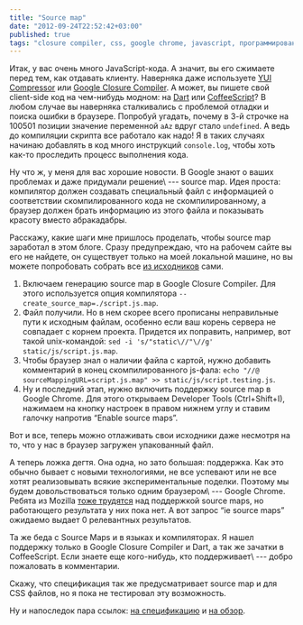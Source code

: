 ```yaml
---
title: "Source map"
date: "2012-09-24T22:52:42+03:00"
published: true
tags: "closure compiler, css, google chrome, javascript, программирование"
---
```


Итак, у вас очень много JavaScript-кода. А значит, вы его сжимаете перед тем, как отдавать клиенту. Наверняка даже
используете [YUI Compressor](http://yuilibrary.com/projects/yuicompressor/) или
[Google Closure Compiler](https://developers.google.com/closure/compiler/). А может, вы пишете свой client-side код на
чем-нибудь модном: на [Dart](http://dartlang.org/) или [CoffeeScript](http://coffeescript.org/)? В любом случае вы
наверняка сталкивались с проблемой отладки и поиска ошибки в браузере. Попробуй угадать, почему в 3-й строчке на 100501
позиции значение переменной  `aAz` вдруг стало `undefined`. А ведь до компиляции скрипта все работало как надо! Я в
таких случаях начинаю добавлять в код много инструкций `console.log`, чтобы хоть как-то проследить процесс
выполнения кода.

Ну что ж, у меня для вас хорошие новости. В Google знают о ваших проблемах и даже придумали решение\ --- source map.
Идея проста: компилятор должен создавать специальный файл с информацией о соответствии скомпилированного кода не
скомпилированному, а браузер должен брать информацию из этого файла и показывать красоту вместо абракадабры.

Расскажу, какие шаги мне пришлось проделать, чтобы source map заработал в этом блоге. Сразу предупреждаю, что на
рабочем сайте вы его не найдете, он существует только на моей локальной машине, но вы можете попробовать собрать все
[из исходников](https://github.com/dikmax/haskell-blog) сами.

1. Включаем генерацию source map в Google Closure Compiler. Для этого используется опция компилятора
  `--create_source_map=./script.js.map`.
2. Файл получили. Но в нем скорее всего прописаны неправильные пути к исходным файлам, особенно если ваш корень сервера
  не совпадает с корнем проекта. Придется их поправить, например, вот такой unix-командой:
  `sed -i 's/"static\//"\//g' static/js/script.js.map`.
3. Чтобы браузер знал о наличии файла с картой, нужно добавить комментарий в конец скомпилированного js-фала:
  `echo "//@ sourceMappingURL=script.js.map" >> static/js/script.testing.js`.
4. Ну и последний этап, нужно включить поддержку source map в Google Chrome. Для этого открываем
  Developer Tools (Ctrl+Shift+I), нажимаем на кнопку настроек в правом нижнем углу и ставим галочку напротив
  “Enable source maps”.

Вот и все, теперь можно отлаживать свои исходники даже несмотря на то, что у нас в браузер загружен упакованный файл.

А теперь ложка дегтя. Она одна, но зато большая: поддержка. Как это обычно бывает с новыми технологиями, не все
успевают или не все хотят реализовывать всякие экспериментальные поделки. Поэтому мы будем довольствоваться только
одним браузером\ --- Google Chrome. Ребята из Mozilla
[тоже трудятся](https://wiki.mozilla.org/DevTools/Features/SourceMap) над поддержкой source maps, но работающего
результата у них пока нет. А вот запрос “ie source maps” ожидаемо выдает 0 релевантных результатов.

Та же беда с Source Maps и в языках и компиляторах. Я нашел поддержку только в Google Closure Compiler и Dart, а так же
зачатки в CoffeeScript. Если знаете еще кого-нибудь, кто поддерживает\ --- добро пожаловать в комментарии.

Скажу, что спецификация так же предусматривает source map и для CSS файлов, но я пока не тестировал эту возможность. 

Ну и напоследок пара ссылок:
[на спецификацию](https://docs.google.com/document/d/1U1RGAehQwRypUTovF1KRlpiOFze0b-_2gc6fAH0KY0k/edit?hl=en_US&pli=1&pli=1)
и [на обзор](http://www.html5rocks.com/en/tutorials/developertools/sourcemaps/).
